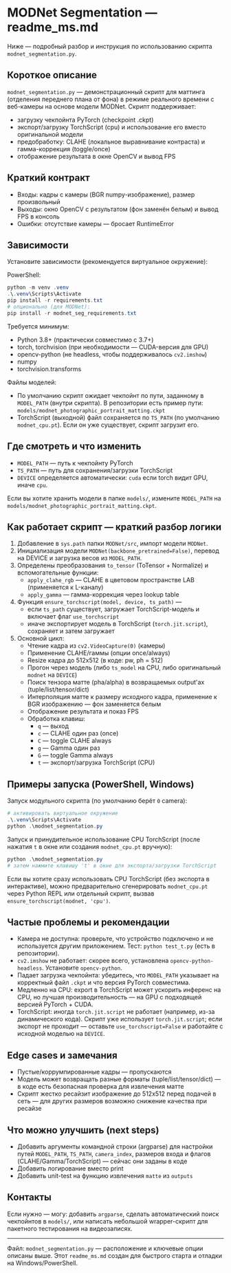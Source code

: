 # MODNet Segmentation — readme_ms.md

Ниже — подробный разбор и инструкция по использованию скрипта `modnet_segmentation.py`.

## Короткое описание

`modnet_segmentation.py` — демонстрационный скрипт для маттинга (отделения переднего плана от фона) в режиме реального времени с веб-камеры на основе модели MODNet. Скрипт поддерживает:

- загрузку чекпойнта PyTorch (checkpoint .ckpt)
- экспорт/загрузку TorchScript (cpu) и использование его вместо оригинальной модели
- предобработку: CLAHE (локальное выравнивание контраста) и гамма-коррекция (toggle/once)
- отображение результата в окне OpenCV и вывод FPS

## Краткий контракт

- Входы: кадры с камеры (BGR numpy-изображение), размер произвольный
- Выходы: окно OpenCV с результатом (фон заменён белым) и вывод FPS в консоль
- Ошибки: отсутствие камеры — бросает RuntimeError

## Зависимости

Установите зависимости (рекомендуется виртуальное окружение):

PowerShell:

```powershell
python -m venv .venv
.\.venv\Scripts\Activate
pip install -r requirements.txt
# опционально (для MODNet):
pip install -r modnet_seg_requirements.txt
```

Требуется минимум:
- Python 3.8+ (практически совместимо с 3.7+)
- torch, torchvision (при необходимости — CUDA-версия для GPU)
- opencv-python (не headless, чтобы поддерживалось `cv2.imshow`)
- numpy
- torchvision.transforms

Файлы моделей:

- По умолчанию скрипт ожидает чекпойнт по пути, заданному в `MODEL_PATH` (внутри скрипта). В репозитории есть пример пути:
  `models/modnet_photographic_portrait_matting.ckpt`
- TorchScript (выходной) файл сохраняется по `TS_PATH` (по умолчанию `modnet_cpu.pt`). Если он уже существует, скрипт загрузит его.

## Где смотреть и что изменить

- `MODEL_PATH` — путь к чекпойнту PyTorch
- `TS_PATH` — путь для сохранения/загрузки TorchScript
- `DEVICE` определяется автоматически: `cuda` если torch видит GPU, иначе `cpu`.

Если вы хотите хранить модели в папке `models/`, измените `MODEL_PATH` на `models/modnet_photographic_portrait_matting.ckpt`.

## Как работает скрипт — краткий разбор логики

1. Добавление в `sys.path` папки `MODNet/src`, импорт модели `MODNet`.
2. Инициализация модели `MODNet(backbone_pretrained=False)`, перевод на DEVICE и загрузка весов из `MODEL_PATH`.
3. Определены преобразования `to_tensor` (ToTensor + Normalize) и вспомогательные функции:
   - `apply_clahe_rgb` — CLAHE в цветовом пространстве LAB (применяется к L-каналу)
   - `apply_gamma` — гамма-коррекция через lookup table
4. Функция `ensure_torchscript(model, device, ts_path)` —
   - если `ts_path` существует, загружает TorchScript-модель и включает флаг `use_torchscript`
   - иначе экспортирует модель в TorchScript (`torch.jit.script`), сохраняет и затем загружает
5. Основной цикл:
   - Чтение кадра из `cv2.VideoCapture(0)` (камеры)
   - Применение CLAHE/гаммы (опции once/always)
   - Resize кадра до 512x512 (в коде: pw, ph = 512)
   - Прогон через модель (либо `ts_model` на CPU, либо оригинальный `modnet` на `DEVICE`)
   - Поиск тензора матте (pha/alpha) в возвращаемых output'ах (tuple/list/tensor/dict)
   - Интерполяция матте к размеру исходного кадра, применение к BGR изображению — фон заменяется белым
   - Отображение результата и показ FPS
   - Обработка клавиш:
     - `q` — выход
     - `c` — CLAHE один раз (once)
     - `C` — toggle CLAHE always
     - `g` — Gamma один раз
     - `G` — toggle Gamma always
     - `t` — экспорт/загрузка TorchScript (CPU)

## Примеры запуска (PowerShell, Windows)

Запуск модульного скрипта (по умолчанию берёт `0` camera):

```powershell
# активировать виртуальное окружение
.\.venv\Scripts\Activate
python .\modnet_segmentation.py
```

Запуск и принудительное использование CPU TorchScript (после нажатия `t` в окне или создания `modnet_cpu.pt` вручную):

```powershell
python .\modnet_segmentation.py
# затем нажмите клавишу 't' в окне для экспорта/загрузки TorchScript
```

Если вы хотите сразу использовать CPU TorchScript (без экспорта в интерактиве), можно предварительно сгенерировать `modnet_cpu.pt` через Python REPL или отдельный скрипт, вызвав `ensure_torchscript(modnet, 'cpu')`.

## Частые проблемы и рекомендации

- Камера не доступна: проверьте, что устройство подключено и не используется другим приложением. Тест: `python test_t.py` (есть в репозитории).
- `cv2.imshow` не работает: скорее всего, установлена `opencv-python-headless`. Установите `opencv-python`.
- Падает загрузка чекпойнта: убедитесь, что `MODEL_PATH` указывает на корректный файл `.ckpt` и что версия PyTorch совместима.
- Медленно на CPU: export в TorchScript может ускорить инференс на CPU, но лучшая производительность — на GPU с подходящей версией PyTorch + CUDA.
- TorchScript: иногда `torch.jit.script` не работает (например, из-за динамического кода). Скрипт уже использует `torch.jit.script`; если экспорт не проходит — оставьте `use_torchscript=False` и работайте с исходной моделью на `DEVICE`.

## Edge cases и замечания

- Пустые/коррумпированные кадры — пропускаются
- Модель может возвращать разные форматы (tuple/list/tensor/dict) — в коде есть безопасная проверка для извлечения матте
- Скрипт жестко ресайзит изображение до 512x512 перед подачей в сеть — для других размеров возможно снижение качества при ресайзе

## Что можно улучшить (next steps)

- Добавить аргументы командной строки (argparse) для настройки путей `MODEL_PATH`, `TS_PATH`, `camera_index`, размеров входа и флагов (CLAHE/Gamma/TorchScript) — сейчас они заданы в коде
- Добавить логирование вместо print
- Добавить unit-test на функцию извлечения `matte` из `outputs`

## Контакты

Если нужно — могу: добавить `argparse`, сделать автоматический поиск чекпойнтов в `models/`, или написать небольшой wrapper-скрипт для пакетного тестирования на видеозаписях.

----

Файл: `modnet_segmentation.py` — расположение и ключевые опции описаны выше. Этот `readme_ms.md` создан для быстрого старта и отладки на Windows/PowerShell.

